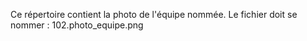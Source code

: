 Ce répertoire contient la photo de l'équipe nommée. Le fichier doit se nommer : 102.photo_equipe.png
